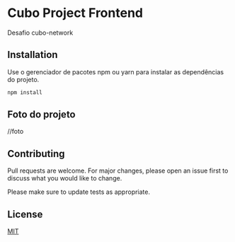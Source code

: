 # Cubo Project Frontend

Desafio cubo-network

## Installation

Use o gerenciador de pacotes npm ou yarn para instalar as dependências do projeto.

```bash
npm install
```

## Foto do projeto

//foto

## Contributing

Pull requests are welcome. For major changes, please open an issue first to discuss what you would like to change.

Please make sure to update tests as appropriate.

## License

[MIT](https://choosealicense.com/licenses/mit/)
